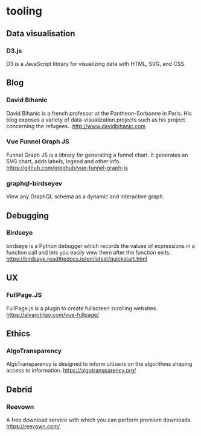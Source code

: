 # tooling


## Data visualisation 
### D3.js
D3 is a JavaScript library for visualizing data with HTML, SVG, and CSS.

## Blog
### David Bihanic
David Bihanic is a french professor at the Pantheon-Sorbonne in Paris. His blog exposes a variety of data-visualization projects such as his project concerning the refugees.. 
http://www.davidbihanic.com

### Vue Funnel Graph JS
Funnel Graph JS is a library for generating a funnel chart. It generates an SVG chart, adds labels, legend and other info.
https://github.com/greghub/vue-funnel-graph-js

### graphql-birdseyev 
View any GraphQL schema as a dynamic and interactive graph. 

## Debugging
### Birdseye
birdseye is a Python debugger which records the values of expressions in a function call and lets you easily view them after the function exits. 
https://birdseye.readthedocs.io/en/latest/quickstart.html
 
## UX
### FullPage.JS
FullPage.js is a plugin to create fullscreen scrolling websites.
https://alvarotrigo.com/vue-fullpage/


## Ethics
### AlgoTransparency
AlgoTransparency is designed to inform citizens on the algorithms shaping access to information.
https://algotransparency.org/

## Debrid
### Reevown
A free download service with which you can perform premium downloads.
https://reevown.com/
